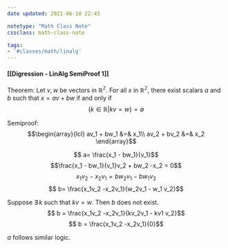 ```yaml
---
date updated: 2021-06-10 22:43

notetype: "Math Class Note"
cssclass: math-class-note

tags:
- '#classes/math/linalg'
---
```


#### [[Digression - LinAlg SemiProof 1]]


Theorem: Let  $v , w$ be vectors  in $\mathbb{R^2}$. For all $x$ in $\mathbb{R^2}$, there exist scalars $a$ and $b$ such that $x = av + bw$ if and only if
$$\{k \in \mathbb{R}|kv = w\} = \emptyset$$

Semiproof:
$$\begin{array}{lcl}
av_1 + bw_1 &=& x_1\\
av_2 + bv_2 &=& x_2
\end{array}$$

$$ a= \frac{x_1 - bw_1}{v_1}$$
$$\frac{x_1 - bw_1}{v_1}v_2 + bw_2 -x_2  = 0$$
$$x_1v_2  -x_2v_1  = bw_2v_1- bw_1v_2$$
$$ b= \frac{x_1v_2  -x_2v_1}{w_2v_1 - w_1 v_2}$$

Suppose $\exists \, k$ such that $kv = w$. Then $b$ does not exist.
$$ b = \frac{x_1v_2  -x_2v_1}{kv_2v_1 - kv1 v_2}$$
$$ b = \frac{x_1v_2  -x_2v_1}{0}$$

$a$ follows similar logic.